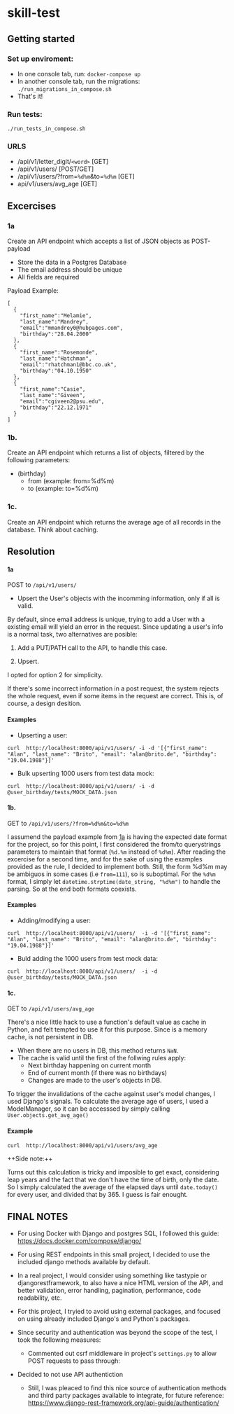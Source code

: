 # skill-test

## Getting started
###  Set up enviroment:

* In one console tab, run: `docker-compose up`
* In another console tab, run the migrations: `./run_migrations_in_compose.sh`
* That's it!

### Run tests:
`./run_tests_in_compose.sh`

### URLS
* /api/v1/letter_digit/`<word>`  [GET]
* /api/v1/users/ [POST/GET]
* /api/v1/users/?from=`%d%m`&to=`%d%m` [GET]
* api/v1/users/avg_age [GET]

##  Excercises

### 1a

Create an API endpoint which accepts a list of JSON objects as POST-payload

* Store the data in a Postgres Database
* The email address should be unique
* All fields are required

Payload Example:
```
[
  {
	"first_name":"Melamie",  
	"last_name":"Mandrey",  
	"email":"mmandrey0@hubpages.com",  
	"birthday":"28.04.2000"
  }, 
  {
	"first_name":"Rosemonde",  
	"last_name":"Hatchman",  
	"email":"rhatchman1@bbc.co.uk",  
	"birthday":"04.10.1950"  
  },  
  {
	"first_name":"Casie",  
	"last_name":"Giveen",  
	"email":"cgiveen2@psu.edu",  
	"birthday":"22.12.1971"  
  }  
]
```

### 1b. 
Create an API endpoint which returns a list of objects, filtered by the following parameters:
 * (birthday)
	* from (example: from=%d%m) 
	* to (example: to=%d%m)

### 1c.
Create an API endpoint which returns the average age of all records in the database.
Think about caching.


## Resolution

#### 1a	
POST to `/api/v1/users/ `

* Upsert the User's objects with the incomming information, only if all is valid.

By default, since email address is unique, trying to add a User with a existing email 
will yield an error in the request. Since updating a user's info is a normal task, 
two alternatives are posible:

1. Add a PUT/PATH call to the API, to handle this case.

2. Upsert.

I opted for option 2 for simplicity.

If there's some incorrect information in a post request, the system rejects the whole 
request, even if some items in the request are correct.
This is, of course, a design desition.

#### Examples
* Upserting a user:
```
curl  http://localhost:8000/api/v1/users/ -i -d '[{"first_name": "Alan", "last_name": "Brito", "email": "alan@brito.de", "birthday": "19.04.1988"}]'
```

* Bulk upserting 1000 users from test data mock:
```
curl  http://localhost:8000/api/v1/users/ -i -d @user_birthday/tests/MOCK_DATA.json
```


#### 1b. 
GET to `/api/v1/users/?from=%d%m&to=%d%m`

I assumend the payload example from [1a](###1a) is having the expected date format for 
the project, so for this point, I first considered the from/to querystrings parameters
to maintain that format (`%d.%m` instead of `%d%m`). 
After reading the excercise for a second time, and for the sake of using the examples provided
as the rule, I decided to implement both.
Still, the form %d%m may be ambiguos in some cases (i.e `from=111`), so is suboptimal.
For the `%d%m` format, I simply let `datetime.strptime(date_string, "%d%m")` to handle
the parsing. So at the end both formats coexists.  

#### Examples
* Adding/modifying a user:
```
curl  http://localhost:8000/api/v1/users/  -i -d '[{"first_name": "Alan", "last_name": "Brito", "email": "alan@brito.de", "birthday": "19.04.1988"}]'
```

* Buld adding the 1000 users from test mock data:
```
curl  http://localhost:8000/api/v1/users/  -i -d @user_birthday/tests/MOCK_DATA.json
```

#### 1c. 
GET to `/api/v1/users/avg_age`

There's a nice little hack to use a function's default value as cache in Python,
and felt tempted to use it for this purpose. Since is a memory cache, 
is not persistent in DB.
* When there are no users in DB, this method returns `NaN`.
* The cache is valid until the first of the follwing rules apply:
	* Next birthday happening on current month
	* End of current month (if there was no birthdays)
	* Changes are made to the user's objects in DB. 

To trigger the invalidations of the cache against user's model changes, I used 
Django's signals.
To calculate the average age of users, I used a ModelManager, so it can be
accesssed by simply calling `User.objects.get_avg_age()`

#### Example

```
curl  http://localhost:8000/api/v1/users/avg_age
```

++Side note:++

Turns out this calculation is tricky and imposible to get exact, considering
leap years and the fact that we don't have the time of birth, only the date.
So I simply calculated the average of the elapsed days until `date.today()` 
for every user, and divided that by 365. I guess is fair enought.

  
  
FINAL NOTES
------------------------

* For using Docker with Django and postgres SQL, I followed this guide:
https://docs.docker.com/compose/django/

* For using REST endpoints in this small project, I decided to use the included 
   django methods available by default.

* In a real project, I would consider using something like tastypie or djangorestframework, 
   to also have a nice HTML version of the API, and better validation, error handling, pagination, 
   performance, code readability, etc.

* For this project, I tryied to avoid using external packages, and focused on using 
   already included Django's and Python's packages.
   
* Since security and authentication was beyond the scope of the test, I took the following measures:
	* Commented out csrf middleware in project's `settings.py` to allow POST requests to pass through:

* Decided to not use API authentiction
	* Still, I was pleaced to find this nice source of authentication methods and
	   third party packages available to integrate, for future reference:
	   https://www.django-rest-framework.org/api-guide/authentication/


